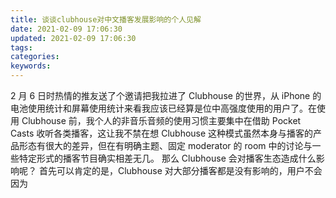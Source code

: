 ```yaml
---
title: 谈谈clubhouse对中文播客发展影响的个人见解
date: 2021-02-09 17:06:30
updated: 2021-02-09 17:06:30
tags:
categories:
keywords:
---
```

2 月 6 日时热情的推友送了个邀请把我拉进了 Clubhouse 的世界，从 iPhone 的电池使用统计和屏幕使用统计来看我应该已经算是位中高强度使用的用户了。在使用 Clubhouse 前，我个人的非音乐音频的使用习惯主要集中在借助 Pocket Casts 收听各类播客，这让我不禁在想 Clubhouse 这种模式虽然本身与播客的产品形态有很大的差异，但在有明确主题、固定 moderator 的 room 中的讨论与一些特定形式的播客节目确实相差无几。
那么 Clubhouse 会对播客生态造成什么影响呢？
首先可以肯定的是，Clubhouse 对大部分播客都是没有影响的，用户不会因为